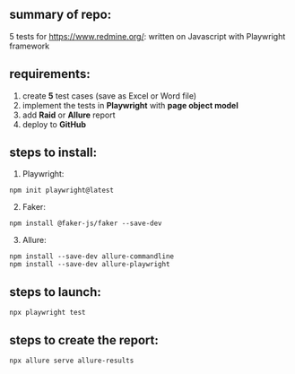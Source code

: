 ## summary of repo: 
5 tests for https://www.redmine.org/: written on Javascript with Playwright framework

## requirements:
1) create **5** test cases (save as Excel or Word file)
2) implement the tests in **Playwright** with **page object model**
3) add **Raid** or **Allure** report
4) deploy to **GitHub**

## steps to install:
1) Playwright:
```
npm init playwright@latest
```
2) Faker:
```
npm install @faker-js/faker --save-dev
```
3) Allure:
```
npm install --save-dev allure-commandline
npm install --save-dev allure-playwright
```
	
## steps to launch:
```
npx playwright test
```

## steps to create the report:
```
npx allure serve allure-results
```

